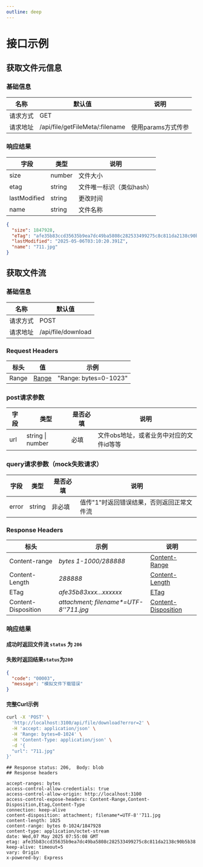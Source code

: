 ```yaml
---
outline: deep
---
```


# 接口示例

## 获取文件元信息

### 基础信息

| 名称     | 默认值                          | 说明               |
| -------- | ------------------------------- | ------------------ |
| 请求方式 | GET                             |                    |
| 请求地址 | /api/file/getFileMeta/:filename | 使用params方式传参 |

### 响应结果

| 字段       | 类型   | 说明                     |
| ------------ | ------ | ------------------------ |
| size         | number | 文件大小                 |
| etag         | string | 文件唯一标识（类似hash） |
| lastModified | string | 更改时间                 |
| name         | string | 文件名称                 |

```json
{
  "size": 1847928,
  "eTag": "afe35b83ccd35635b9ea7dc49ba5808c282533499275c8c811da2138c90b5b38",
  "lastModified": "2025-05-06T03:10:20.391Z",
  "name": "711.jpg"
}
```

## 获取文件流

### 基础信息

| 名称     | 默认值             |
| -------- | ------------------ |
| 请求方式 | POST               |
| 请求地址 | /api/file/download |

### Request Headers

| 标头  | 值                                                           | 示例                  |
| ----- | ------------------------------------------------------------ | --------------------- |
| Range | [Range](https://developer.mozilla.org/zh-CN/docs/Web/HTTP/Guides/Range_requests) | "Range: bytes=0-1023" |

### post请求参数

| 字段 | 类型             | 是否必填 | 说明                                    |
| ---- | ---------------- | -------- | --------------------------------------- |
| url  | string \| number | 必填     | 文件obs地址，或者业务中对应的文件id等等 |

### query请求参数（mock失败请求）

| 字段  | 类型   | 是否必填 | 说明                                      |
| ----- | ------ | -------- | ----------------------------------------- |
| error | string | 非必填   | 值传"1"时返回错误结果，否则返回正常文件流 |

### Response Headers

| 标头                | 示例                                    | 说明                                                         |
| ------------------- | --------------------------------------- | ------------------------------------------------------------ |
| Content-range       | *bytes 1-1000/288888*                   | [Content-Range](https://developer.mozilla.org/zh-CN/docs/Web/HTTP/Reference/Headers/Content-Range) |
| Content-Length      | *288888*                                | [Content-Length](https://developer.mozilla.org/zh-CN/docs/Web/HTTP/Reference/Headers/Content-Length) |
| ETag                | *afe35b83xxx...xxxxxx*                  | [ETag](https://developer.mozilla.org/zh-CN/docs/Web/HTTP/Reference/Headers/ETag) |
| Content-Disposition | *attachment; filename\*=UTF-8''711.jpg* | [Content-Disposition](https://developer.mozilla.org/zh-CN/docs/Web/HTTP/Reference/Headers/Content-Disposition) |

### 响应结果

#### 成功时返回文件流 `status` 为 `206`

#### 失败时返回结果`status`为`200`

```json
{
  "code": "00003",
  "message": "模拟文件下载错误"
}
```

#### 完整Curl示例

```bash
curl -X 'POST' \
  'http://localhost:3100/api/file/download?error=2' \
  -H 'accept: application/json' \
  -H 'Range: bytes=0-1024' \
  -H 'Content-Type: application/json' \
  -d '{
  "url": "711.jpg"
}'
```

```bash{1}
## Response status: 206,  Body: blob
## Response headers 

accept-ranges: bytes 
access-control-allow-credentials: true 
access-control-allow-origin: http://localhost:3100 
access-control-expose-headers: Content-Range,Content-Disposition,Etag,Content-Type 
connection: keep-alive 
content-disposition: attachment; filename*=UTF-8''711.jpg 
content-length: 1025 
content-range: bytes 0-1024/1847928 
content-type: application/octet-stream 
date: Wed,07 May 2025 07:55:08 GMT 
etag: afe35b83ccd35635b9ea7dc49ba5808c282533499275c8c811da2138c90b5b38 
keep-alive: timeout=5 
vary: Origin 
x-powered-by: Express 
```
